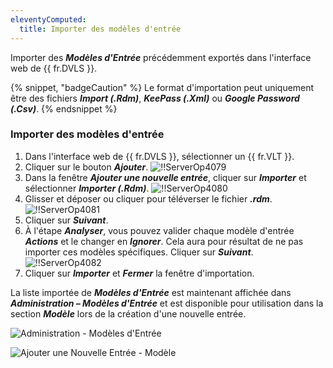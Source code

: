 ```yaml
---
eleventyComputed:
  title: Importer des modèles d'entrée
---
```

Importer des ***Modèles d'Entrée*** précédemment exportés dans l'interface web de {{ fr.DVLS }}.

{% snippet, "badgeCaution" %}
Le format d'importation peut uniquement être des fichiers ***Import (.Rdm)***, ***KeePass (.Xml)*** ou ***Google Password (.Csv)***.
{% endsnippet %}

### Importer des modèles d'entrée

1. Dans l'interface web de {{ fr.DVLS }}, sélectionner un {{ fr.VLT }}.
1. Cliquer sur le bouton ***Ajouter***.
![!!ServerOp4079](https://cdnweb.devolutions.net/docs/docs_en_server_ServerOp4079.png)
1. Dans la fenêtre ***Ajouter une nouvelle entrée***, cliquer sur ***Importer*** et sélectionner ***Importer (.Rdm)***.
![!!ServerOp4080](https://cdnweb.devolutions.net/docs/docs_en_server_ServerOp4080.png)
1. Glisser et déposer ou cliquer pour téléverser le fichier ***.rdm***.
![!!ServerOp4081](https://cdnweb.devolutions.net/docs/docs_en_server_ServerOp4081.png)
1. Cliquer sur ***Suivant***.
1. À l'étape ***Analyser***, vous pouvez valider chaque modèle d'entrée ***Actions*** et le changer en ***Ignorer***. Cela aura pour résultat de ne pas importer ces modèles spécifiques. Cliquer sur ***Suivant***.
![!!ServerOp4082](https://cdnweb.devolutions.net/docs/docs_en_server_ServerOp4082.png)
1. Cliquer sur ***Importer*** et ***Fermer*** la fenêtre d'importation.

La liste importée de ***Modèles d'Entrée*** est maintenant affichée dans ***Administration – Modèles d'Entrée*** et est disponible pour utilisation dans la section ***Modèle*** lors de la création d'une nouvelle entrée.

![Administration - Modèles d'Entrée](https://cdnweb.devolutions.net/docs/docs_en_server_ServerOp4083.png)

![Ajouter une Nouvelle Entrée - Modèle](https://cdnweb.devolutions.net/docs/docs_en_server_ServerOp4084.png)
